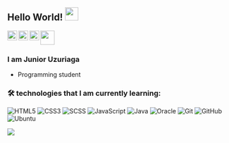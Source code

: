 ## Hello World! <img src="https://raw.githubusercontent.com/iampavangandhi/iampavangandhi/master/gifs/Hi.gif" width="30px"></h2>

<img height="32" width="32" src="https://cdn.simpleicons.org/x" />
<a href="https://www.linkedin.com/in/uzuriaga/">
  <img align="left" alt="Junior Linkdein" width="22px" src="https://cdn.jsdelivr.net/npm/simple-icons@v3/icons/linkedin.svg" />
</a>
<a href="https://t.me/jruzu">
  <img align="left" alt="Junior Telegram" width="22px" src="https://cdn.jsdelivr.net/npm/simple-icons@v3/icons/telegram.svg" />
</a>
<a href="mailto:uzuriagajunior@gmail.com">
  <img align="left" alt="Junior Mailk" width="22px" src="https://cdn.jsdelivr.net/npm/simple-icons@v3/icons/gmail.svg" />
</a>

<br />


### I am Junior Uzuriaga
- Programming student 

### 🛠️ technologies that I am currently learning:

![HTML5](https://img.shields.io/badge/-HTML5-black?style=flat-square&logo=html5&logoColor=white)
![CSS3](https://img.shields.io/badge/-CSS3-black?style=flat-square&logo=css3)
![SCSS](https://img.shields.io/badge/-SCSS-black?style=flat-square&logo=SASS)
![JavaScript](https://img.shields.io/badge/-JavaScript-black?style=flat-square&logo=javascript)
![Java](https://img.shields.io/badge/Java-black?style=flat-square&logo=java)
![Oracle](https://img.shields.io/badge/-Oracle-black?style=flat-square&logo=Oracle)
![Git](https://img.shields.io/badge/-Git-black?style=flat-square&logo=git)
![GitHub](https://img.shields.io/badge/-GitHub-black?style=flat-square&logo=github)
![Ubuntu](https://img.shields.io/badge/-Ubuntu-black?style=flat-square&logo=ubuntu)


<a href=""> <img align="center" src="https://github-readme-stats-sigma-five.vercel.app/api/top-langs/?username=uzuriaga&theme=react&line_height=40&hide=css"/> </a>


